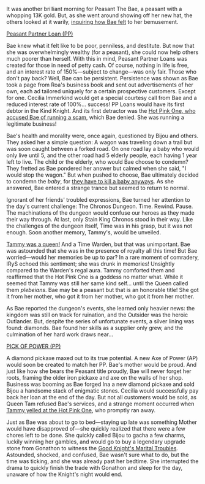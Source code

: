 It was another brilliant morning for Peasant The Bae, a peasant with a whopping 13K gold. But, as she went around showing off her new hat, the others looked at it warily, [inquiring how Bae felt](https://youtu.be/tEdXQofZuf8?t=428) to her bemusement.

[Peasant Partner Loan (PP)](#embed:https://youtu.be/tEdXQofZuf8?t=1188)

Bae knew what it felt like to be poor, penniless, and destitute. But now that she was overwhelmingly wealthy (for a peasant), she could now help others much poorer than herself. With this in mind, Peasant Partner Loans was created for those in need of petty cash. Of course, nothing in life is free, and an interest rate of 150%—subject to change—was only fair. Those who don't pay back? Well, Bae can be persistent. Persistence was shown as Bae took a page from Roa's business book and sent out advertisements of her own, each ad tailored uniquely for a certain prospective customers. Except for one. Cecilia Immerkind would get a special courtesy call from Bae and a reduced interest rate of 100%... success! PP Loans would have its first debtor in the Kind Knight. And its first detractor was the [Hot Pink One, who accused Bae of running a scam](https://youtu.be/tEdXQofZuf8?t=3711), which Bae denied. She was running a legitimate business!

Bae's health and morality were, once again, questioned by Bijou and others. They asked her a simple question: A wagon was traveling down a trail but was soon caught between a forked road. On one road lay a baby who would only live until 5, and the other road had 5 elderly people, each having 1 year left to live. The child or the elderly, who would Bae choose to condemn? They fretted as Bae pondered her answer but calmed when she said, "I would stop the wagon." But when pushed to choose, Bae ultimately decided to condemn the *baby*, for [they have to kill a baby anyways](https://youtu.be/tEdXQofZuf8?t=4026). As she answered, Bae entered a strange trance but seemed to return to normal.

Ignorant of her friends' troubled expressions, Bae turned her attention to the day's current challenge: The Chronos Dungeon. Time. Rewind. Pause. The machinations of the dungeon would confuse our heroes as they made their way through. At last, only Stain King Chronos stood in their way. Like the challenges of the dungeon itself, Time was in his grasp, but it was not enough. Soon another memory, Tammy's, would be unveiled.

[Tammy was a queen!](https://youtu.be/tEdXQofZuf8?t=8275) And a Time Warden, but that was unimportant. Bae was astounded that she was in the presence of royalty all this time! But Bae worried—would her memories be up to par? In a rare moment of comradery, IRyS echoed this sentiment; she was drunk in memories! Unsightly compared to the Warden's regal aura. Tammy comforted them and reaffirmed that the Hot Pink One is a goddess no matter what. While it seemed that Tammy was still her same kind self... until the Queen called them *plebeians*. Bae may be a peasant but that is an honorable title! She got it from her mother, who got it from her mother, who got it from her mother.

As Bae reported the dungeon's events, she learned only heavier news: the kingdom was still on track for ruination, and the Outsider was the heroic Outlander. But, despite the series of unfortunate events, a silver lining was found: diamonds. Bae found her skills as a supplier only grew, and the culmination of her hard work draws near...

[PICK OF POWER (PP)](#embed:https://youtu.be/tEdXQofZuf8?t=11740)

A diamond pickaxe maxed out to its true potential. A new Axe of Power (AP) would soon be created to match her PP. Bae's mother would be proud. And just like how she bears the Peasant title proudly, Bae will never forget her roots, framing the older iron pickaxe and axe on the walls of her shop. Business was booming as Bae forged Ina a new diamond pickaxe and sold Bijou a handsome stack of enigmatic stones. Cecilia would successfully pay back her loan at the end of the day. But not all customers would be sold, as Queen Tam refused Bae's services, and a strange moment occurred when [Tammy yelled at the Hot Pink One](https://youtu.be/tEdXQofZuf8?t=12995), who promptly ran away.

Just as Bae was about to go to bed—staying up late was something Mother would have disapproved of—she quickly realized that there were a few chores left to be done. She quickly called Bijou to gacha a few charms, luckily winning her gambles, and would go to buy a legendary upgrade stone from  Gonathon to witness the [Good Knight's Marital Troubles](https://youtu.be/tEdXQofZuf8?t=14642). Astounded, shocked, and confused, Bae wasn't sure what to do, but the time was ticking, and she was already past her bedtime. She interrupted the drama to quickly finish the trade with Gonathon and sleep for the day, unaware of how the Knight's night would end.
